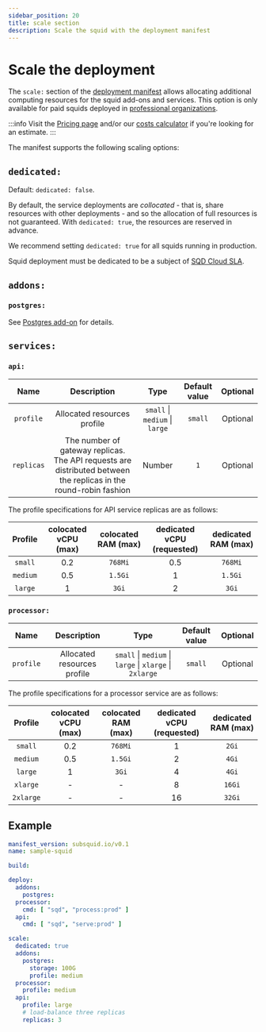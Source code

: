 ```yaml
---
sidebar_position: 20
title: scale section
description: Scale the squid with the deployment manifest
---
```


# Scale the deployment

The `scale:` section of the [deployment manifest](/cloud/reference/manifest) allows allocating additional computing resources for the squid add-ons and services. This option is only available for paid squids deployed in [professional organizations](/cloud/resources/organizations/#professional-organizations).

:::info
Visit the [Pricing page](/cloud/pricing) and/or our [costs calculator](https://subsquid.io/subsquid-cloud#calculator) if you're looking for an estimate.
:::

The manifest supports the following scaling options:

## `dedicated:` 

Default: `dedicated: false`. 

By default, the service deployments are _collocated_ - that is, share resources with other deployments - and so the allocation of full resources is not guaranteed. With `dedicated: true`, the resources are reserved in advance.

We recommend setting `dedicated: true` for all squids running in production.

Squid deployment must be dedicated to be a subject of [SQD Cloud SLA](/cloud/pricing).

## `addons:`

### `postgres:`

See [Postgres add-on](/cloud/reference/pg) for details.

## `services:`

### `api:`

| Name        | Description  | Type      |Default value  | Optional   |  
|:-----------:|:------------:|:---------:|:--------------:|:----------:|
| `profile`  | Allocated resources profile              |  `small` \| `medium` \| `large` |`small`          |   Optional     |
| `replicas`  | The number of gateway replicas. The API requests are distributed between the replicas in the round-robin fashion        | Number    |  `1`          |   Optional     |

The profile specifications for API service replicas are as follows:

| Profile | colocated vCPU (max) | colocated RAM (max) | dedicated vCPU (requested) | dedicated RAM (max) |
|:----:|:----:|:-------:|:-----:|:------:|
|`small`| 0.2 | `768Mi` | 0.5 | `768Mi` |
| `medium`| 0.5 | `1.5Gi` | 1 |  `1.5Gi` |
| `large` | 1 | `3Gi`| 2 | `3Gi` |

### `processor:`

| Name        | Description  | Type      |Default value  | Optional   |  
|:-----------:|:------------:|:---------:|:--------------:|:----------:|
| `profile`  | Allocated resources profile      |  `small` \| `medium` \| `large` \| `xlarge` \| `2xlarge`  |`small`          |   Optional     |

The profile specifications for a processor service are as follows:

| Profile | colocated vCPU (max) | colocated RAM (max) | dedicated vCPU (requested) | dedicated RAM (max) |
|:----:|:----:|:-------:|:-----:|:------:|
|`small`| 0.2 | `768Mi` | 1 | `2Gi` |
| `medium`| 0.5 | `1.5Gi` | 2 | `4Gi` |
| `large` | 1 | `3Gi`| 4 | `4Gi` |
| `xlarge` | - | -| 8 | `16Gi` |
| `2xlarge` | - | - | 16 | `32Gi` |


## Example

```yaml title="squid.yaml"
manifest_version: subsquid.io/v0.1
name: sample-squid

build: 

deploy:
  addons:
    postgres: 
  processor:
    cmd: [ "sqd", "process:prod" ]
  api:
    cmd: [ "sqd", "serve:prod" ]

scale:
  dedicated: true
  addons:
    postgres:
      storage: 100G
      profile: medium
  processor:
    profile: medium
  api:
    profile: large
    # load-balance three replicas
    replicas: 3
```
